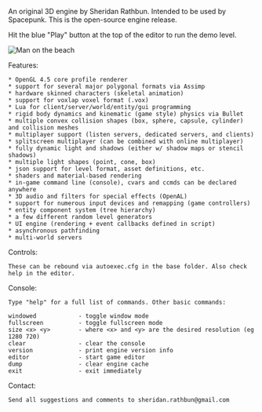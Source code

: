 An original 3D engine by Sheridan Rathbun. Intended to be used by Spacepunk. This is the open-source engine release.

Hit the blue "Play" button at the top of the editor to run the demo level.

![Man on the beach](https://raw.githubusercontent.com/TurningWheel/Spacepunk/master/Screenshot.png)

Features:

	* OpenGL 4.5 core profile renderer
	* support for several major polygonal formats via Assimp
	* hardware skinned characters (skeletal animation)
	* support for voxlap voxel format (.vox)
	* Lua for client/server/world/entity/gui programming
	* rigid body dynamics and kinematic (game style) physics via Bullet
	* multiple convex collision shapes (box, sphere, capsule, cylinder) and collision meshes
	* multiplayer support (listen servers, dedicated servers, and clients)
	* splitscreen multiplayer (can be combined with online multiplayer)
	* fully dynamic light and shadows (either w/ shadow maps or stencil shadows)
	* multiple light shapes (point, cone, box)
	* json support for level format, asset definitions, etc.
	* shaders and material-based rendering
	* in-game command line (console), cvars and ccmds can be declared anywhere
	* 3D audio and filters for special effects (OpenAL)
	* support for numerous input devices and remapping (game controllers)
	* entity component system (tree hierarchy)
	* a few different random level generators
	* UI engine (rendering + event callbacks defined in script)
	* asynchronous pathfinding
	* multi-world servers

Controls:

	These can be rebound via autoexec.cfg in the base folder. Also check help in the editor.

Console:

	Type "help" for a full list of commands. Other basic commands:

	windowed			- toggle window mode
	fullscreen			- toggle fullscreen mode
	size <x> <y>		- where <x> and <y> are the desired resolution (eg 1280 720)
	clear				- clear the console
	version				- print engine version info
	editor				- start game editor
	dump				- clear engine cache
	exit				- exit immediately

Contact:

	Send all suggestions and comments to sheridan.rathbun@gmail.com